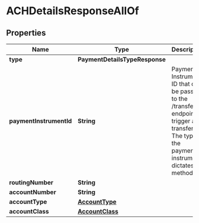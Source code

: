 

# ACHDetailsResponseAllOf


## Properties

| Name | Type | Description | Notes |
|------------ | ------------- | ------------- | -------------|
|**type** | **PaymentDetailsTypeResponse** |  |  |
|**paymentInstrumentId** | **String** | Payment Instrument ID that can be passed to the /transfers endpoint to trigger a transfer. The type of the payment instrument dictates the method.  |  |
|**routingNumber** | **String** |  |  |
|**accountNumber** | **String** |  |  |
|**accountType** | [**AccountType**](AccountType.md) |  |  [optional] |
|**accountClass** | [**AccountClass**](AccountClass.md) |  |  [optional] |



